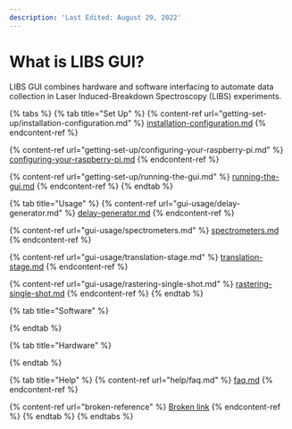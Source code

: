 ```yaml
---
description: 'Last Edited: August 29, 2022'
---
```


# What is LIBS GUI?

LIBS GUI combines hardware and software interfacing to automate data collection in Laser Induced-Breakdown Spectroscopy (LIBS) experiments.&#x20;

{% tabs %}
{% tab title="Set Up" %}
{% content-ref url="getting-set-up/installation-configuration.md" %}
[installation-configuration.md](getting-set-up/installation-configuration.md)
{% endcontent-ref %}

{% content-ref url="getting-set-up/configuring-your-raspberry-pi.md" %}
[configuring-your-raspberry-pi.md](getting-set-up/configuring-your-raspberry-pi.md)
{% endcontent-ref %}

{% content-ref url="getting-set-up/running-the-gui.md" %}
[running-the-gui.md](getting-set-up/running-the-gui.md)
{% endcontent-ref %}
{% endtab %}

{% tab title="Usage" %}
{% content-ref url="gui-usage/delay-generator.md" %}
[delay-generator.md](gui-usage/delay-generator.md)
{% endcontent-ref %}

{% content-ref url="gui-usage/spectrometers.md" %}
[spectrometers.md](gui-usage/spectrometers.md)
{% endcontent-ref %}

{% content-ref url="gui-usage/translation-stage.md" %}
[translation-stage.md](gui-usage/translation-stage.md)
{% endcontent-ref %}

{% content-ref url="gui-usage/rastering-single-shot.md" %}
[rastering-single-shot.md](gui-usage/rastering-single-shot.md)
{% endcontent-ref %}
{% endtab %}

{% tab title="Software" %}

{% endtab %}

{% tab title="Hardware" %}

{% endtab %}

{% tab title="Help" %}
{% content-ref url="help/faq.md" %}
[faq.md](help/faq.md)
{% endcontent-ref %}

{% content-ref url="broken-reference" %}
[Broken link](broken-reference)
{% endcontent-ref %}
{% endtab %}
{% endtabs %}
